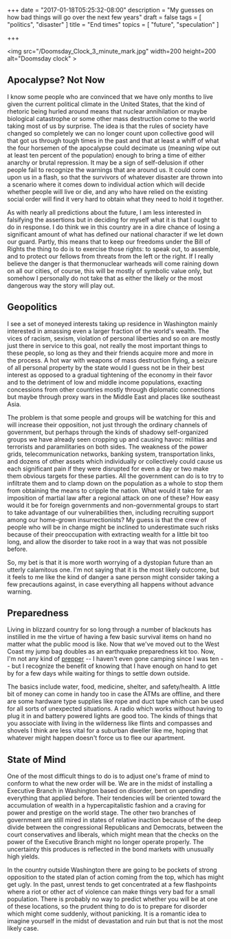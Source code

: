 +++
date = "2017-01-18T05:25:32-08:00"
description = "My guesses on how bad things will go over the next few years"
draft = false
tags = [
  "politics",
  "disaster"
]
title = "End times"
topics = [
  "future",
  "speculation"
]

+++

<img src="/Doomsday_Clock_3_minute_mark.jpg" width=200 height=200 alt="Doomsday clock" \>

## Apocalypse? Not Now

I know some people who are convinced that we have only months to live given the
current political climate in the United States, that the kind of rhetoric being
hurled around means that nuclear annihilation or maybe biological catastrophe
or some other mass destruction come to the world taking most of us by surprise.
The idea is that the rules of society have changed so completely we can no
longer count upon collective good will that got us through tough times in the
past and that at least a whiff of what the four horsemen of the apocalypse
could decimate us (meaning wipe out at least ten percent of the population)
enough to bring a time of either anarchy or brutal repression. It may be a sign
of self-delusion if other people fail to recognize the warnings that are around
us. It could come upon us in a flash, so that the survivors of whatever
disaster are thrown into a scenario where it comes down to individual action
which will decide whether people will live or die, and any who have relied on
the existing social order will find it very hard to obtain what they need to
hold it together.

As with nearly all predictions about the future, I am less interested in
falsifying the assertions but in deciding for myself what it is that I ought to
do in response. I do think we in this country are in a dire chance of losing
a significant amount of what has defined our national character if we let down
our guard. Partly, this means that to keep our freedoms under the Bill of Rights
the thing to do is to exercise those rights: to speak out, to assemble, and to
protect our fellows from threats from the left or the right. If I really believe
the danger is that thermonuclear warheads will come raining down on all our
cities, of course, this will be mostly of symbolic value only, but somehow I
personally do not take that as either the likely or the most dangerous way the
story will play out.

## Geopolitics

I see a set of moneyed interests taking up residence in Washington mainly
interested in amassing even a larger fraction of the world's wealth. The vices
of racism, sexism, violation of personal liberties and so on are mostly just
there in service to this goal, not really the most important things to these
people, so long as they and their friends acquire more and more in the process.
A hot war with weapons of mass destruction flying, a seizure of all personal
property by the state would I guess not be in their best interest as opposed to
a gradual tightening of the economy in their favor and to the detriment of low
and middle income populations, exacting concessions from other countries mostly
through diplomatic connections but maybe through proxy wars in the Middle East
and places like southeast Asia.

The problem is that some people and groups will
be watching for this and will increase their opposition, not just through the
ordinary channels of government, but perhaps through the kinds of shadowy
self-organized groups we have already seen cropping up and causing havoc:
militias and terrorists and paramilitaries on both sides. The weakness of the
power grids, telecommunication networks, banking system, transportation links,
and dozens of other assets which individually or collectively could cause us
each significant pain if they were disrupted for even a day or two make them
obvious targets for these parties. All the government can do is to try to
infiltrate them and to clamp down on the population as a whole to stop them
from obtaining the means to cripple the nation. What would it take for an
imposition of martial law after a regional attack on one of these? How easy
would it be for foreign governments and non-governmental groups to start to
take advantage of our vulnerabilities then, including recruiting support among
our home-grown insurrectionists? My guess is that the crew of people who will
be in charge might be inclined to underestimate such risks because of their
preoccupation with extracting wealth for a little bit too long, and allow the
disorder to take root in a way that was not possible before.

So, my bet is that it is more worth worrying of a dystopian future than an
utterly calamitous one. I'm not saying that it is the most likely outcome, but it feels
to me like the kind of danger a sane person might consider taking a few
precautions against, in case everything all happens without advance warning.

## Preparedness

<!-- insert a figure -->

Living in blizzard country for so long through a number of blackouts has
instilled in me the virtue of having a few basic survival items on hand no
matter what the public mood is like. Now that we've moved out to the West Coast
my jump bag doubles as an earthquake preparedness kit too. Now, I'm not any kind
of
[prepper](http://www.prepperwebsite.com/) -- I haven't even gone camping since
I was ten -- but I recognize the benefit of knowing that I have enough on hand
to get by for a few days while waiting for things to settle down outside.

The basics include water, food, medicine, shelter, and safety/health. A little
bit of money can come in handy too in case the ATMs are offline, and there are
some hardware type supplies like rope and duct tape which can be used for all
sorts of unexpected situations. A radio which works without having to plug it in
and battery powered lights are good too. The kinds of things that you associate
with living in the wilderness like flints and compasses and shovels I think are
less vital for a suburban dweller like me, hoping that whatever might happen
doesn't force us to flee our apartment.

## State of Mind

<!-- another figure -->

One of the most difficult things to do is to adjust one's frame of mind to
conform to what the new order will be. We are in the midst of installing a
Executive Branch in Washington based on disorder, bent on upending everything
that applied before. Their tendencies will be oriented toward the accumulation
of wealth in a hypercapitalistic fashion and a craving for power and prestige
on the world stage. The other two branches of government are still mired in
states of relative inaction because of the deep divide between the
congressional Republicans and Democrats, between the court conservatives and
liberals, which might mean that the checks on the power of the Executive
Branch might no longer operate properly. The uncertainty this produces is
reflected in the bond markets with unusually high yields.

In the country outside Washington there are going to be pockets of strong
opposition to the stated plan of action coming from the top, which has
might get ugly. In the past, unrest tends to get concentrated at a few
flashpoints where a riot or other act of violence can make things very bad for
a small population. There is probably no way to predict whether you will be
at one of these locations, so the prudent thing to do is to prepare for disorder
which might come suddenly, without panicking. It is a romantic idea to imagine
yourself in the midst of devastation and ruin but that is not the most likely
case.
